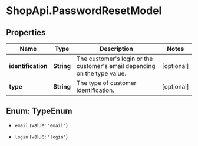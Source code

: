 # ShopApi.PasswordResetModel

## Properties
Name | Type | Description | Notes
------------ | ------------- | ------------- | -------------
**identification** | **String** | The customer&#39;s login or the customer&#39;s email depending on the type value. | [optional] 
**type** | **String** | The type of customer identification. | [optional] 


<a name="TypeEnum"></a>
## Enum: TypeEnum


* `email` (value: `"email"`)

* `login` (value: `"login"`)




